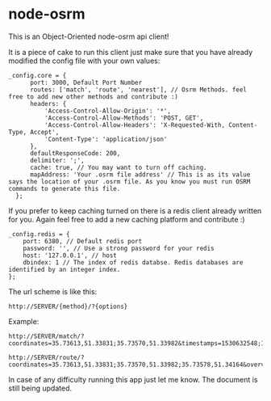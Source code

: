 # node-osrm

This is an Object-Oriented node-osrm api client!

It is a piece of cake to run this client just make sure that you have already modified the config file with your own values:

    _config.core = {
          port: 3000, Default Port Number
          routes: ['match', 'route', 'nearest'], // Osrm Methods. feel free to add new other methods and contribute :)
          headers: {
              'Access-Control-Allow-Origin': '*',
              'Access-Control-Allow-Methods': 'POST, GET',
              'Access-Control-Allow-Headers': 'X-Requested-With, Content-Type, Accept',
              'Content-Type': 'application/json'
          },
          defaultResponseCode: 200,
          delimiter: ';',
          cache: true, // You may want to turn off caching.
          mapAddress: 'Your .osrm file address' // This is as its value says the location of your .osrm file. As you know you must run OSRM commands to generate this file.
      };
      
If you prefer to keep caching turned on there is a redis client already written for you. Again feel free to add a new caching platform and contribute :)

    _config.redis = {
        port: 6380, // Default redis port
        password: '', // Use a strong password for your redis
        host: '127.0.0.1', // host
        dbindex: 1 // The index of redis databse. Redis databases are identified by an integer index.
    };
    
    
The url scheme is like this:

    http://SERVER/{method}/?{options}

Example:

    http://SERVER/match/?coordinates=35.73613,51.33831;35.73570,51.33982&timestamps=1530632548;1530632558&radiuses=15;20&overview=simplified&geometries=geojson&steps=0
    
    http://SERVER/route/?coordinates=35.73613,51.33831;35.73570,51.33982;35.73578,51.34164&overview=false&geometries=geojson&steps=0
    
In case of any difficulty running this app just let me know. The document is still being updated.
